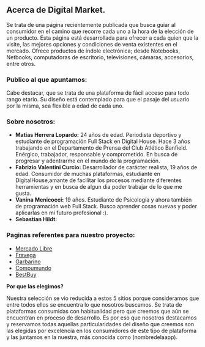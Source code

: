 ## Acerca de Digital Market.
Se trata de una página recientemente publicada que busca guiar al consumidor en el camino que recorre cada uno a la hora de la elección de un producto. Esta página está desarrollada para ofrecer a cada quien que la visite, las mejores opciones y condiciones de venta existentes en el mercado. Ofrece productos de índole electrónica; desde Notebooks, Netbooks, computadoras de escritorio, televisiones, cámaras, accesorios, entre otros. 


### Publico al que apuntamos:
Cabe destacar, que se trata de una plataforma de fácil acceso para todo rango etario. Su diseño está contemplado para que el pasaje del usuario por la misma, sea flexible a edad de cada uno. 

### Sobre nosotros:
- **Matías Herrera Lopardo:** 24 años de edad. Periodista deportivo y estudiante de programación Full Stack en Digital House. Hace 3 años trabajando en el Departamento de Prensa del Club Atlético Banfield. Enérgico, trabajador, responsable y comprometido. En busca de progresar y adentrarme en el mundo de la programación.
- **Fabrizio Valentini Curcio:** Desarrollador de carácter realista, 19 años de edad. Consumidor de muchas plataformas, estudiante en DigitalHouse,amante de facilitar los procesos mediante diferentes herramientas y en busca de algun dia poder trabajar de lo que me gusta.
- **Vanina Menicocci:** 19 años. Estudiante de Psicología y ahora también de programación web Full Stack. Busco aprender cosas nuevas y poder aplicarlas en mi futuro profesional :).
- **Sebastian Hildt:**

### Paginas referentes para nuestro proyecto:
- [Mercado Libre ](http://https://www.mercadolibre.com.ar/ "Mercado Libre ")
- [Fravega](http://https://www.fravega.com/ "Fravega") 
- [Garbarino ](http://https://www.garbarino.com/ "Garbarino ")
- [Compumundo ](http://https://www.compumundo.com.ar/ "Compumundo ")
- [BestBuy](http://https://www.bestbuy.com/ "BestBuy")

**Por que las elegimos?**

Nuestra selección se vio reducida a estos 5 sitios porque consideramos que entre todos ellos se encuentra lo que nosotros buscamos. 
Se trata de plataformas consumidas con habitualidad pero que creemos que aún se encuentran en proceso de desarrollo. Es por eso que nosotros destacamos y reservamos todas aquellas particularidades del diseño que creemos son las elegidas por excelencia en los consumidores de este tipo de plataforma y las juntamos en la nuestra, más conocida como (nombredelaapp).
